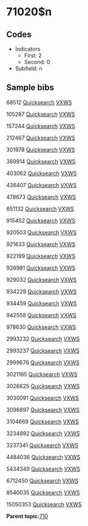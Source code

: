 # 71020$n

## Codes

-   Indicators
    -   First: 2
    -   Second: 0
-   Subfield: n

## Sample bibs

68512 [Quicksearch](https://search.library.yale.edu/catalog/68512) [VXWS](http://prodorbis.library.yale.edu:7014/vxws/GetHoldingsService?bibId=68512)

105287 [Quicksearch](https://search.library.yale.edu/catalog/105287) [VXWS](http://prodorbis.library.yale.edu:7014/vxws/GetHoldingsService?bibId=105287)

157244 [Quicksearch](https://search.library.yale.edu/catalog/157244) [VXWS](http://prodorbis.library.yale.edu:7014/vxws/GetHoldingsService?bibId=157244)

212467 [Quicksearch](https://search.library.yale.edu/catalog/212467) [VXWS](http://prodorbis.library.yale.edu:7014/vxws/GetHoldingsService?bibId=212467)

301978 [Quicksearch](https://search.library.yale.edu/catalog/301978) [VXWS](http://prodorbis.library.yale.edu:7014/vxws/GetHoldingsService?bibId=301978)

389914 [Quicksearch](https://search.library.yale.edu/catalog/389914) [VXWS](http://prodorbis.library.yale.edu:7014/vxws/GetHoldingsService?bibId=389914)

403062 [Quicksearch](https://search.library.yale.edu/catalog/403062) [VXWS](http://prodorbis.library.yale.edu:7014/vxws/GetHoldingsService?bibId=403062)

436407 [Quicksearch](https://search.library.yale.edu/catalog/436407) [VXWS](http://prodorbis.library.yale.edu:7014/vxws/GetHoldingsService?bibId=436407)

478673 [Quicksearch](https://search.library.yale.edu/catalog/478673) [VXWS](http://prodorbis.library.yale.edu:7014/vxws/GetHoldingsService?bibId=478673)

651132 [Quicksearch](https://search.library.yale.edu/catalog/651132) [VXWS](http://prodorbis.library.yale.edu:7014/vxws/GetHoldingsService?bibId=651132)

915452 [Quicksearch](https://search.library.yale.edu/catalog/915452) [VXWS](http://prodorbis.library.yale.edu:7014/vxws/GetHoldingsService?bibId=915452)

920503 [Quicksearch](https://search.library.yale.edu/catalog/920503) [VXWS](http://prodorbis.library.yale.edu:7014/vxws/GetHoldingsService?bibId=920503)

921633 [Quicksearch](https://search.library.yale.edu/catalog/921633) [VXWS](http://prodorbis.library.yale.edu:7014/vxws/GetHoldingsService?bibId=921633)

922199 [Quicksearch](https://search.library.yale.edu/catalog/922199) [VXWS](http://prodorbis.library.yale.edu:7014/vxws/GetHoldingsService?bibId=922199)

928981 [Quicksearch](https://search.library.yale.edu/catalog/928981) [VXWS](http://prodorbis.library.yale.edu:7014/vxws/GetHoldingsService?bibId=928981)

929032 [Quicksearch](https://search.library.yale.edu/catalog/929032) [VXWS](http://prodorbis.library.yale.edu:7014/vxws/GetHoldingsService?bibId=929032)

934229 [Quicksearch](https://search.library.yale.edu/catalog/934229) [VXWS](http://prodorbis.library.yale.edu:7014/vxws/GetHoldingsService?bibId=934229)

934459 [Quicksearch](https://search.library.yale.edu/catalog/934459) [VXWS](http://prodorbis.library.yale.edu:7014/vxws/GetHoldingsService?bibId=934459)

942558 [Quicksearch](https://search.library.yale.edu/catalog/942558) [VXWS](http://prodorbis.library.yale.edu:7014/vxws/GetHoldingsService?bibId=942558)

978630 [Quicksearch](https://search.library.yale.edu/catalog/978630) [VXWS](http://prodorbis.library.yale.edu:7014/vxws/GetHoldingsService?bibId=978630)

2993232 [Quicksearch](https://search.library.yale.edu/catalog/2993232) [VXWS](http://prodorbis.library.yale.edu:7014/vxws/GetHoldingsService?bibId=2993232)

2993237 [Quicksearch](https://search.library.yale.edu/catalog/2993237) [VXWS](http://prodorbis.library.yale.edu:7014/vxws/GetHoldingsService?bibId=2993237)

2999676 [Quicksearch](https://search.library.yale.edu/catalog/2999676) [VXWS](http://prodorbis.library.yale.edu:7014/vxws/GetHoldingsService?bibId=2999676)

3021165 [Quicksearch](https://search.library.yale.edu/catalog/3021165) [VXWS](http://prodorbis.library.yale.edu:7014/vxws/GetHoldingsService?bibId=3021165)

3026625 [Quicksearch](https://search.library.yale.edu/catalog/3026625) [VXWS](http://prodorbis.library.yale.edu:7014/vxws/GetHoldingsService?bibId=3026625)

3030091 [Quicksearch](https://search.library.yale.edu/catalog/3030091) [VXWS](http://prodorbis.library.yale.edu:7014/vxws/GetHoldingsService?bibId=3030091)

3096897 [Quicksearch](https://search.library.yale.edu/catalog/3096897) [VXWS](http://prodorbis.library.yale.edu:7014/vxws/GetHoldingsService?bibId=3096897)

3104669 [Quicksearch](https://search.library.yale.edu/catalog/3104669) [VXWS](http://prodorbis.library.yale.edu:7014/vxws/GetHoldingsService?bibId=3104669)

3234892 [Quicksearch](https://search.library.yale.edu/catalog/3234892) [VXWS](http://prodorbis.library.yale.edu:7014/vxws/GetHoldingsService?bibId=3234892)

3237341 [Quicksearch](https://search.library.yale.edu/catalog/3237341) [VXWS](http://prodorbis.library.yale.edu:7014/vxws/GetHoldingsService?bibId=3237341)

4484036 [Quicksearch](https://search.library.yale.edu/catalog/4484036) [VXWS](http://prodorbis.library.yale.edu:7014/vxws/GetHoldingsService?bibId=4484036)

5434349 [Quicksearch](https://search.library.yale.edu/catalog/5434349) [VXWS](http://prodorbis.library.yale.edu:7014/vxws/GetHoldingsService?bibId=5434349)

6712450 [Quicksearch](https://search.library.yale.edu/catalog/6712450) [VXWS](http://prodorbis.library.yale.edu:7014/vxws/GetHoldingsService?bibId=6712450)

8540035 [Quicksearch](https://search.library.yale.edu/catalog/8540035) [VXWS](http://prodorbis.library.yale.edu:7014/vxws/GetHoldingsService?bibId=8540035)

15050353 [Quicksearch](https://search.library.yale.edu/catalog/15050353) [VXWS](http://prodorbis.library.yale.edu:7014/vxws/GetHoldingsService?bibId=15050353)

**Parent topic:**[710](../../tags/710/710.md)

